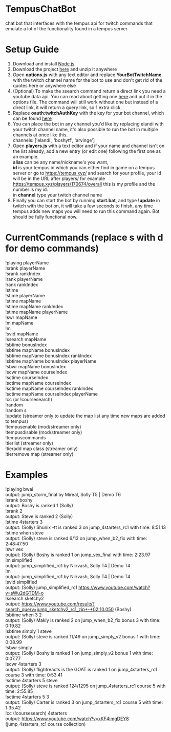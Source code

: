 # TempusChatBot
 chat bot that interfaces with the tempus api for twitch commands that emulate a lot of the functionality found in a tempus server

# Setup Guide 
 1. Download and install <a href="https://nodejs.org/en/">Node.js</a> <br>
 2. Download the project <a href="https://github.com/Elandi-rj/TempusChatBot/archive/master.zip">here</a> and unzip it anywhere <br>
 3. Open <b>options.js</b> with any text editor and replace <b>YourBotTwitchName</b> with the twitch channel name for the bot to use and don't get rid of the quotes here or anywhere else
 4. (Optional) To make the ssearch command return a direct link you need a youtube data api. You can read about getting one <a href="https://developers.google.com/youtube/v3/getting-started">here</a> and put it in the options file. The command will still work without one but instead of a direct link, it will return a query link, so 1 extra click.
 4. Replace <b>oauth:twitchAuthKey</b> with the key for your bot channel, which can be found <a href="https://twitchapps.com/tmi/">here</a> <br>
 5. You can place the bot in any channel you'd like by replacing elandi with your twitch channel name, it's also possible to run the bot in multiple channels at once 
 like this. <br> channels: ['elandi', 'boshytf', 'arvinge']
 6. Open <b>players.js</b> with a text editor and if your name and channel isn't on the list already, add a new entry (or edit one) following the first one as an example. <br><b>alias</b> can be any name/nickname's you want, <br><b>id</b> is your tempus id which you can either find in game on a tempus server or go to https://tempus.xyz/ and search for your profile, your id will be in the URL after players/ for example https://tempus.xyz/players/170674/overall this is my profile and the number is my id. <br>in <b>channel</b> type your twitch channel name
 7. Finally you can start the bot by running <b>start.bat</b>, and type <b>!update</b> in twitch with the bot on, it will take a few seconds to finish, any time tempus adds new maps you will need to run this command again. Bot should be fully functional now.
 
# CurrentCommands (replace s with d for demo commands)
 !playing playerName <br>
 !srank playerName <br>
 !srank rankIndex <br>
 !rank playerName <br>
 !rank rankIndex <br>
 !stime <br>
 !stime playerName<br>
 !stime mapName <br>
 !stime mapName rankIndex <br>
 !stime mapName playerName <br>
 !swr mapName <br>
 !m mapName <br>
 !m <br>
 !svid mapName <br>
 !ssearch mapName <br>
 !sbtime bonusIndex <br>
 !sbtime mapName bonusIndex <br>
 !sbtime mapName bonusIndex rankIndex <br>
 !sbtime mapName bonusIndex playerName <br>
 !sbwr mapName bonusIndex <br>
 !scwr mapName courseIndex <br>
 !sctime courseIndex <br>
 !sctime mapName courseIndex <br>
 !sctime mapName courseIndex rankIndex <br>
 !sctime mapName courseIndex playerName <br>
 !cc (or !coursesearch) <br>
 !random <br>
 !random s <br>
 !update (streamer only to update the map list any time new maps are added to tempus) <br>
 !tempusenable (mod/streamer only) <br>
 !tempusdisable (mod/streamer only) <br>
 !tempuscommands <br>
 !tierlist (streamer only) <br> 
 !tieradd map class (streamer only) <br>
 !tierremove map (streamer only) <br>

# Examples
 !playing bwai <br>
 output: jump_storm_final by Mireal, Solly T5 | Demo T6 <br>
 !srank boshy <br>
 output: Boshy is ranked 1 (Solly) <br>
 !srank 2 <br>
 output: Steve is ranked 2 (Solly) <br>
 !stime 4starters 3 <br>
 output: (Solly) Shunix -tt is ranked 3 on jump_4starters_rc1 with time: 8:51.13 <br>
 !stime when steve <br>
 output: (Solly) steve is ranked 6/13 on jump_when_b2_fix with time: 2:48:47.50 <br>
 !swr vex <br>
 output: (Solly) Boshy is ranked 1 on jump_vex_final with time: 2:23.97 <br>
 !m simplified <br>
 output: jump_simplified_rc1 by Niirvash, Solly T4 | Demo T4 <br>
 !m <br>
 output: jump_simplified_rc1 by Niirvash, Solly T4 | Demo T4 <br>
 !svid simplified <br>
 output: (Solly) jump_simplified_rc1 https://www.youtube.com/watch?v=sWu2dGTDM-o <br>
 !ssearch sketchy2<br>
 output: https://www.youtube.com/results?search_query=jump_sketchy2_rc1_zip+-+02:10.050 (Boshy) <br>
 !sbtime when 3 2 <br>
 output: (Solly) Makly is ranked 2 on jump_when_b2_fix bonus 3 with time: 0:19.82 <br>
 !sbtime simply 1 steve <br>
 output: (Solly) steve is ranked 11/49 on jump_simply_v2 bonus 1 with time: 0:08.99 <br>
 !sbwr simply <br>
 output: (Solly) Boshy is ranked 1 on jump_simply_v2 bonus 1 with time: 0:07.77 <br>
 !scwr 4starters 3 <br>
 output: (Solly) flightreacts is the GOAT is ranked 1 on jump_4starters_rc1 course 3 with time: 0:53.41 <br>
 !sctime 4starters 5 steve <br>
 output: (Solly) steve is ranked 124/1295 on jump_4starters_rc1 course 5 with time: 2:55.85 <br>
 !sctime 4starters 5 3 <br>
 output: (Solly) Carter is ranked 3 on jump_4starters_rc1 course 5 with time: 1:35.42 <br>
 !cc (!coursesearch) 4starters <br>
 output: https://www.youtube.com/watch?v=xKF4imgDEY8 (jump_4starters_rc1 course collection) <br>
